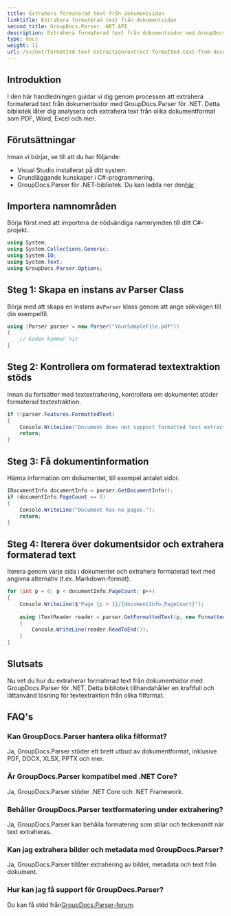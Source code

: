 ```yaml
---
title: Extrahera formaterad text från dokumentsidan
linktitle: Extrahera formaterad text från dokumentsidan
second_title: GroupDocs.Parser .NET API
description: Extrahera formaterad text från dokumentsidor med GroupDocs.Parser för .NET. Effektiv och pålitlig textextraktionslösning.
type: docs
weight: 11
url: /sv/net/formatted-text-extraction/extract-formatted-text-from-document-page/
---
```

## Introduktion
I den här handledningen guidar vi dig genom processen att extrahera formaterad text från dokumentsidor med GroupDocs.Parser för .NET. Detta bibliotek låter dig analysera och extrahera text från olika dokumentformat som PDF, Word, Excel och mer.
## Förutsättningar
Innan vi börjar, se till att du har följande:
- Visual Studio installerat på ditt system.
- Grundläggande kunskaper i C#-programmering.
-  GroupDocs.Parser för .NET-bibliotek. Du kan ladda ner den[här](https://releases.groupdocs.com/parser/net/).

## Importera namnområden
Börja först med att importera de nödvändiga namnrymden till ditt C#-projekt.
```csharp
using System;
using System.Collections.Generic;
using System.IO;
using System.Text;
using GroupDocs.Parser.Options;
```
## Steg 1: Skapa en instans av Parser Class
 Börja med att skapa en instans av`Parser` klass genom att ange sökvägen till din exempelfil.
```csharp
using (Parser parser = new Parser("YourSampleFile.pdf"))
{
    // Koden kommer hit
}
```
## Steg 2: Kontrollera om formaterad textextraktion stöds
Innan du fortsätter med textextrahering, kontrollera om dokumentet stöder formaterad textextraktion.
```csharp
if (!parser.Features.FormattedText)
{
    Console.WriteLine("Document does not support formatted text extraction.");
    return;
}
```
## Steg 3: Få dokumentinformation
Hämta information om dokumentet, till exempel antalet sidor.
```csharp
IDocumentInfo documentInfo = parser.GetDocumentInfo();
if (documentInfo.PageCount == 0)
{
    Console.WriteLine("Document has no pages.");
    return;
}
```
## Steg 4: Iterera över dokumentsidor och extrahera formaterad text
Iterera genom varje sida i dokumentet och extrahera formaterad text med angivna alternativ (t.ex. Markdown-format).
```csharp
for (int p = 0; p < documentInfo.PageCount; p++)
{
    Console.WriteLine($"Page {p + 1}/{documentInfo.PageCount}");
    
    using (TextReader reader = parser.GetFormattedText(p, new FormattedTextOptions(FormattedTextMode.Markdown)))
    {
        Console.WriteLine(reader.ReadToEnd());
    }
}
```

## Slutsats
Nu vet du hur du extraherar formaterad text från dokumentsidor med GroupDocs.Parser för .NET. Detta bibliotek tillhandahåller en kraftfull och lättanvänd lösning för textextraktion från olika filformat.

## FAQ's
### Kan GroupDocs.Parser hantera olika filformat?
Ja, GroupDocs.Parser stöder ett brett utbud av dokumentformat, inklusive PDF, DOCX, XLSX, PPTX och mer.
### Är GroupDocs.Parser kompatibel med .NET Core?
Ja, GroupDocs.Parser stöder .NET Core och .NET Framework.
### Behåller GroupDocs.Parser textformatering under extrahering?
Ja, GroupDocs.Parser kan behålla formatering som stilar och teckensnitt när text extraheras.
### Kan jag extrahera bilder och metadata med GroupDocs.Parser?
Ja, GroupDocs.Parser tillåter extrahering av bilder, metadata och text från dokument.
### Hur kan jag få support för GroupDocs.Parser?
 Du kan få stöd från[GroupDocs.Parser-forum](https://forum.groupdocs.com/c/parser/17).
